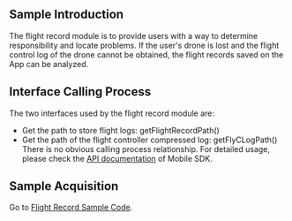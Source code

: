 ## Sample Introduction
The flight record module is to provide users with a way to determine responsibility and locate problems. If the user's drone is lost and the flight control log of the drone cannot be obtained, the flight records saved on the App can be analyzed.


## Interface Calling Process
The two interfaces used by the flight record module are:
* Get the path to store flight logs: getFlightRecordPath()
* Get the path of the flight controller compressed log: getFlyCLogPath()
There is no obvious calling process relationship. For detailed usage, please check the [API documentation](https://developer.dji.com/api-reference-v5/android-api/Components/IFlightLogManager/IFlightLogManager.html) of Mobile SDK.

## Sample Acquisition

 Go to [Flight Record Sample Code](https://github.com/dji-sdk/Mobile-SDK-Android-V5/blob/dev-sdk-main/SampleCode-V5/android-sdk-v5-sample/src/main/java/dji/sampleV5/aircraft/pages/FlightRecordFragment.kt).
